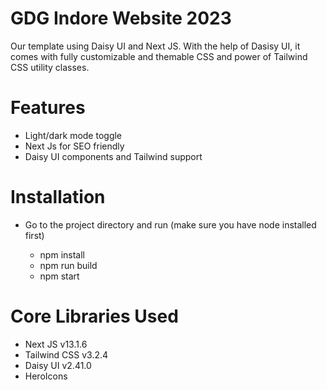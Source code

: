 # GDG Indore Website 2023
Our template using Daisy UI and Next JS. With the help of Dasisy UI, it comes with fully customizable and themable CSS and power of Tailwind CSS utility classes.
# Features
- Light/dark mode toggle
- Next Js for SEO friendly
- Daisy UI components and Tailwind support
# Installation
- Go to the project directory and run (make sure you have node installed first)

  - npm install
  - npm run build
  - npm start

# Core Libraries Used
- Next JS v13.1.6
- Tailwind CSS v3.2.4
- Daisy UI v2.41.0
- HeroIcons

